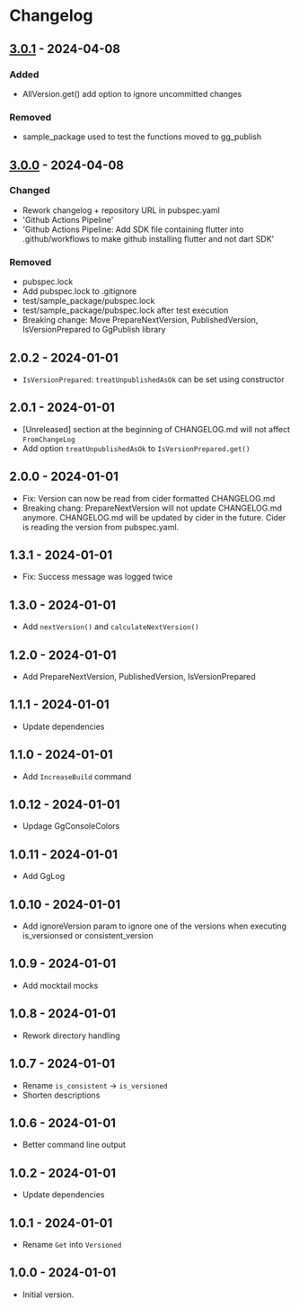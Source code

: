 # Changelog

## [3.0.1] - 2024-04-08

### Added

- AllVersion.get() add option to ignore uncommitted changes

### Removed

- sample\_package used to test the functions moved to gg\_publish

## [3.0.0] - 2024-04-08

### Changed

- Rework changelog + repository URL in pubspec.yaml
- 'Github Actions Pipeline'
- 'Github Actions Pipeline: Add SDK file containing flutter into .github/workflows to make github installing flutter and not dart SDK'

### Removed

- pubspec.lock
- Add pubspec.lock to .gitignore
- test/sample\_package/pubspec.lock
- test/sample\_package/pubspec.lock after test execution
- Breaking change: Move PrepareNextVersion, PublishedVersion, IsVersionPrepared to GgPublish library

## 2.0.2 - 2024-01-01

- `IsVersionPrepared`: `treatUnpublishedAsOk` can be set using constructor

## 2.0.1 - 2024-01-01

- \[Unreleased\] section at the beginning of CHANGELOG.md will not affect `FromChangeLog`
- Add option `treatUnpublishedAsOk` to `IsVersionPrepared.get()`

## 2.0.0 - 2024-01-01

- Fix: Version can now be read from cider formatted CHANGELOG.md
- Breaking chang: PrepareNextVersion will not update CHANGELOG.md anymore.
CHANGELOG.md will be updated by cider in the future. Cider is reading
the version from pubspec.yaml.

## 1.3.1 - 2024-01-01

- Fix: Success message was logged twice

## 1.3.0 - 2024-01-01

- Add `nextVersion()` and `calculateNextVersion()`

## 1.2.0 - 2024-01-01

- Add PrepareNextVersion, PublishedVersion, IsVersionPrepared

## 1.1.1 - 2024-01-01

- Update dependencies

## 1.1.0 - 2024-01-01

- Add `IncreaseBuild` command

## 1.0.12 - 2024-01-01

- Updage GgConsoleColors

## 1.0.11 - 2024-01-01

- Add GgLog

## 1.0.10 - 2024-01-01

- Add ignoreVersion param to ignore one of the versions when executing
is\_versionsed or consistent\_version

## 1.0.9 - 2024-01-01

- Add mocktail mocks

## 1.0.8 - 2024-01-01

- Rework directory handling

## 1.0.7 - 2024-01-01

- Rename `is_consistent` -> `is_versioned`
- Shorten descriptions

## 1.0.6 - 2024-01-01

- Better command line output

## 1.0.2 - 2024-01-01

- Update dependencies

## 1.0.1 - 2024-01-01

- Rename `Get` into `Versioned`

## 1.0.0 - 2024-01-01

- Initial version.

[3.0.1]: https://github.com/inlavigo/gg_version/compare/3.0.0...3.0.1
[3.0.0]: https://github.com/inlavigo/gg_version/compare/2.0.2...3.0.0
